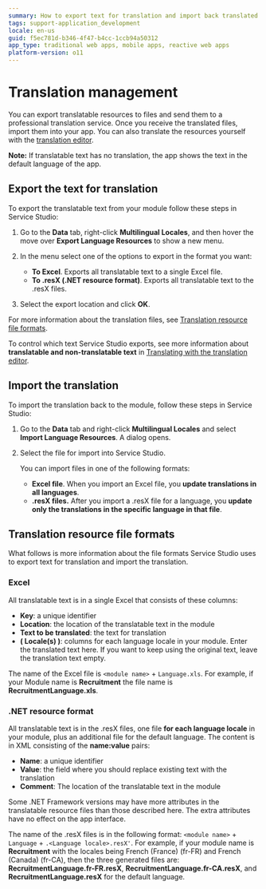 ```yaml
---
summary: How to export text for translation and import back translated text.
tags: support-application_development
locale: en-us
guid: f5ec781d-b346-4f47-b4cc-1ccb94a50312
app_type: traditional web apps, mobile apps, reactive web apps
platform-version: o11
---
```


# Translation management

You can export translatable resources to files and send them to a professional translation service. Once you receive the translated files, import them into your app. You can also translate the resources yourself with the [translation editor](./translation-editor.md).

<div class="info" markdown="1">

**Note:** If translatable text has no translation, the app shows the text in the default language of the app.

</div>

## Export the text for translation

To export the translatable text from your module follow these steps in Service Studio:

1. Go to the **Data** tab, right-click **Multilingual Locales**, and then hover the move over **Export Language Resources** to show a new menu.

2. In the menu select one of the options to export in the format you want:

    * **To Excel**. Exports all translatable text to a single Excel file.
    * **To .resX (.NET resource format)**. Exports all translatable text to the .resX files.

3. Select the export location and click **OK**.

For more information about the translation files, see [Translation resource file formats](#translation-resource-file-formats).

<div class="info" markdown="1">

To control which text Service Studio exports, see more information about **translatable and non-translatable text** in [Translating with the translation editor](translation-editor.md).

</div>

## Import the translation

To import the translation back to the module, follow these steps in Service Studio: 

1. Go to the **Data** tab and right-click **Multilingual Locales** and select **Import Language Resources**. A dialog opens.

1. Select the file for import into Service Studio.

    You can import files in one of the following formats:

    * **Excel file**. When you import an Excel file, you **update translations in all languages**.
    * **.resX files.** After you import a .resX file for a language, you **update only the translations in the specific language in that file**.

## Translation resource file formats

What follows is more information about the file formats Service Studio uses to export text for translation and import the translation.

### Excel

All translatable text is in a single Excel that consists of these columns:

* **Key**: a unique identifier
* **Location**: the location of the translatable text in the module
* **Text to be translated**: the text for translation
* **( Locale(s) )**: columns for each language locale in your module. Enter the translated text here. If you want to keep using the original text, leave the translation text empty.

The name of the Excel file is `<module name>` + `Language.xls`. For example, if your Module name is **Recruitment** the file name is **RecruitmentLanguage.xls**.

### .NET resource format

All translatable text is in the .resX files, one file **for each language locale** in your module, plus an additional file for the default language. The content is in XML consisting of the **name:value** pairs:

* **Name**: a unique identifier
* **Value**: the field where you should replace existing text with the translation
* **Comment**: The location of the translatable text in the module

Some .NET Framework versions may have more attributes in the translatable resource files than those described here. The extra attributes have no effect on the app interface.
    
The name of the .resX files is in the following format: `<module name>` + `Language` + `.<Language locale>.resX'`. For example, if your module name is **Recruitment** with the locales being French (France) (fr-FR) and French (Canada) (fr-CA), then the three generated files are: **RecruitmentLanguage.fr-FR.resX**, **RecruitmentLanguage.fr-CA.resX**, and **RecruitmentLanguage.resX** for the default language.
